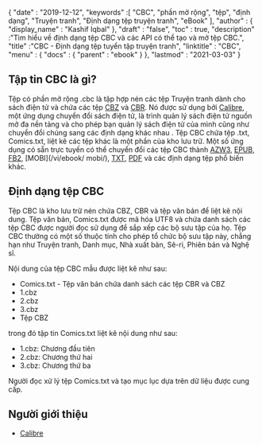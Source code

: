{
  "date" : "2019-12-12",
  "keywords" :[ "CBC", "phần mở rộng", "tệp", "định dạng", "Truyện tranh", "Định dạng tệp truyện tranh", "eBook" ],
  "author" : {
    "display_name" : "Kashif Iqbal"
},
  "draft" : "false",
  "toc" : true,
  "description" :"Tìm hiểu về định dạng tệp CBC và các API có thể tạo và mở tệp CBC.",
  "title" :"CBC - Định dạng tệp tuyển tập truyện tranh",
  "linktitle" : "CBC",
  "menu" : {
    "docs" : {
      "parent" : "ebook"
}
},
  "lastmod" : "2021-03-03"
}

## Tập tin CBC là gì?

Tệp có phần mở rộng .cbc là tập hợp nén các tệp Truyện tranh dành cho sách điện tử và chứa các tệp [CBZ](/vi/ebook/cbz/) và [CBR](/vi/ebook/cbr/). Nó được sử dụng bởi [Calibre](https://calibre-ebook.com/), một ứng dụng chuyển đổi sách điện tử, là trình quản lý sách điện tử nguồn mở đa nền tảng và cho phép bạn quản lý sách điện tử của mình cũng như chuyển đổi chúng sang các định dạng khác nhau . Tệp CBC chứa tệp .txt, Comics.txt, liệt kê các tệp khác là một phần của kho lưu trữ. Một số ứng dụng có sẵn trực tuyến có thể chuyển đổi các tệp CBC thành [AZW3](/vi/ebook/azw3/), [EPUB](/vi/ebook/epub/), [FB2](/vi/ebook/fb2/), [MOBI](/vi/ebook/ mobi/), [TXT](/vi/word-processing/txt/), [PDF](/vi/pdf/) và các định dạng tệp phổ biến khác.

## Định dạng tệp CBC

Tệp CBC là kho lưu trữ nén chứa CBZ, CBR và tệp văn bản để liệt kê nội dung. Tệp văn bản, Comics.txt được mã hóa UTF8 và chứa danh sách các tệp CBC được người đọc sử dụng để sắp xếp các bộ sưu tập của họ. Tệp CBC thường có một số thuộc tính cho phép tổ chức bộ sưu tập này, chẳng hạn như Truyện tranh, Danh mục, Nhà xuất bản, Sê-ri, Phiên bản và Nghệ sĩ.

Nội dung của tệp CBC mẫu được liệt kê như sau:

* Comics.txt - Tệp văn bản chứa danh sách các tệp CBR và CBZ
* 1.cbz
* 2.cbz
* 3.cbz
* Tệp CBZ

trong đó tập tin Comics.txt liệt kê nội dung như sau:

* 1.cbz: Chương đầu tiên
* 2.cbz: Chương thứ hai
* 3.cbz: Chương thứ ba

Người đọc xử lý tệp Comics.txt và tạo mục lục dựa trên dữ liệu được cung cấp.

## Người giới thiệu

* [Calibre](https://calibre-ebook.com/)

